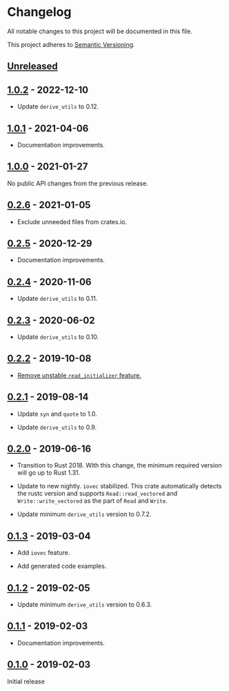 # Changelog

All notable changes to this project will be documented in this file.

This project adheres to [Semantic Versioning](https://semver.org).

<!--
Note: In this file, do not use the hard wrap in the middle of a sentence for compatibility with GitHub comment style markdown rendering.
-->

## [Unreleased]

## [1.0.2] - 2022-12-10

- Update `derive_utils` to 0.12.

## [1.0.1] - 2021-04-06

- Documentation improvements.

## [1.0.0] - 2021-01-27

No public API changes from the previous release.

## [0.2.6] - 2021-01-05

- Exclude unneeded files from crates.io.

## [0.2.5] - 2020-12-29

- Documentation improvements.

## [0.2.4] - 2020-11-06

- Update `derive_utils` to 0.11.

## [0.2.3] - 2020-06-02

- Update `derive_utils` to 0.10.

## [0.2.2] - 2019-10-08

- [Remove unstable `read_initializer` feature.](https://github.com/taiki-e/io-enum/pull/7)

## [0.2.1] - 2019-08-14

- Update `syn` and `quote` to 1.0.

- Update `derive_utils` to 0.9.

## [0.2.0] - 2019-06-16

- Transition to Rust 2018. With this change, the minimum required version will go up to Rust 1.31.

- Update to new nightly. `iovec` stabilized. This crate automatically detects the rustc version and supports `Read::read_vectored` and `Write::write_vectored` as the part of `Read` and `Write`.

- Update minimum `derive_utils` version to 0.7.2.

## [0.1.3] - 2019-03-04

- Add `iovec` feature.

- Add generated code examples.

## [0.1.2] - 2019-02-05

- Update minimum `derive_utils` version to 0.6.3.

## [0.1.1] - 2019-02-03

- Documentation improvements.

## [0.1.0] - 2019-02-03

Initial release

[Unreleased]: https://github.com/taiki-e/io-enum/compare/v1.0.2...HEAD
[1.0.2]: https://github.com/taiki-e/io-enum/compare/v1.0.1...v1.0.2
[1.0.1]: https://github.com/taiki-e/io-enum/compare/v1.0.0...v1.0.1
[1.0.0]: https://github.com/taiki-e/io-enum/compare/v0.2.6...v1.0.0
[0.2.6]: https://github.com/taiki-e/io-enum/compare/v0.2.5...v0.2.6
[0.2.5]: https://github.com/taiki-e/io-enum/compare/v0.2.4...v0.2.5
[0.2.4]: https://github.com/taiki-e/io-enum/compare/v0.2.3...v0.2.4
[0.2.3]: https://github.com/taiki-e/io-enum/compare/v0.2.2...v0.2.3
[0.2.2]: https://github.com/taiki-e/io-enum/compare/v0.2.1...v0.2.2
[0.2.1]: https://github.com/taiki-e/io-enum/compare/v0.2.0...v0.2.1
[0.2.0]: https://github.com/taiki-e/io-enum/compare/v0.1.3...v0.2.0
[0.1.3]: https://github.com/taiki-e/io-enum/compare/v0.1.2...v0.1.3
[0.1.2]: https://github.com/taiki-e/io-enum/compare/v0.1.1...v0.1.2
[0.1.1]: https://github.com/taiki-e/io-enum/compare/v0.1.0...v0.1.1
[0.1.0]: https://github.com/taiki-e/io-enum/releases/tag/v0.1.0
